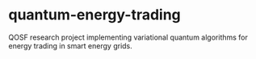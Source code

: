 # quantum-energy-trading
QOSF research project implementing variational quantum algorithms for energy trading in smart energy grids.
